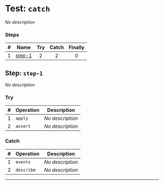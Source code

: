 # Test: `catch`

*No description*

### Steps

| # | Name | Try | Catch | Finally |
|:-:|---|:-:|:-:|:-:|
| 1 | [step-1](#step-step-1) | 2 | 2 | 0 |

## Step: `step-1`

*No description*

### Try

| # | Operation | Description |
|:-:|---|---|
| 1 | `apply` | *No description* |
| 2 | `assert` | *No description* |

### Catch

| # | Operation | Description |
|:-:|---|---|
| 1 | `events` | *No description* |
| 2 | `describe` | *No description* |

---

